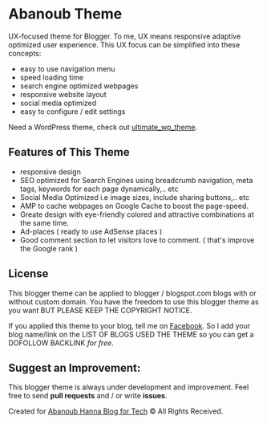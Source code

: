# Abanoub Theme
UX-focused theme for Blogger. To me, UX means responsive adaptive optimized user experience. This UX focus can be simplified into these concepts:
- easy to use navigation menu
- speed loading time
- search engine optimized webpages
- responsive website layout
- social media optimized
- easy to configure / edit settings

Need a WordPress theme, check out [ultimate_wp_theme](https://github.com/abanoub-hanna/ultimate_wp_theme).

## Features of This Theme
- responsive design
- SEO optimized for Search Engines using breadcrumb navigation, meta tags, keywords for each page dynamically,.. etc
- Social Media Optimized i.e image sizes, include sharing buttons,.. etc
- AMP to cache webpages on Google Cache to boost the page-speed.
- Greate design with eye-friendly colored and attractive combinations at the same time.
- Ad-places ( ready to use AdSense places )
- Good comment section to let visitors love to comment. ( that's improve the Google rank )

## License
This blogger theme can be applied to blogger / blogspot.com blogs with or without custom domain. You have the freedom to use this blogger theme as you want BUT PLEASE KEEP THE COPYRIGHT NOTICE.

If you applied this theme to your blog, tell me on [Facebook](https://m.me/AbanoubHannaDotCom). So I add your blog name/link on the LIST OF BLOGS USED THE THEME so you can get a DOFOLLOW BACKLINK _for free_.

## Suggest an Improvement:
This blogger theme is always under development and improvement. Feel free to send **pull requests** and / or write **issues**.

Created for [Abanoub Hanna Blog for Tech](https://www.abanoubhanna.com) © All Rights Received.

